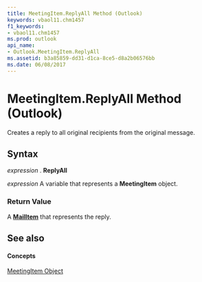 ```yaml
---
title: MeetingItem.ReplyAll Method (Outlook)
keywords: vbaol11.chm1457
f1_keywords:
- vbaol11.chm1457
ms.prod: outlook
api_name:
- Outlook.MeetingItem.ReplyAll
ms.assetid: b3a85859-dd31-d1ca-8ce5-d8a2b06576bb
ms.date: 06/08/2017
---
```



# MeetingItem.ReplyAll Method (Outlook)

Creates a reply to all original recipients from the original message.


## Syntax

 _expression_ . **ReplyAll**

 _expression_ A variable that represents a **MeetingItem** object.


### Return Value

A **[MailItem](mailitem-object-outlook.md)** that represents the reply.


## See also


#### Concepts


[MeetingItem Object](meetingitem-object-outlook.md)

